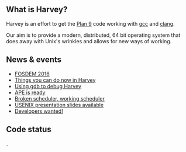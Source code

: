 
## What is Harvey?

Harvey is an effort to get the <a href="http://plan9.bell-labs.com/plan9/about.html">Plan 9</a> code working with <a href="https://gcc.gnu.org/">gcc</a> and <a href="http://clang.llvm.org/">clang</a>.

Our aim is to provide a modern, distributed, 64 bit operating system that does away with Unix's wrinkles and allows for new ways of working.

## News & events

* [FOSDEM 2016](news#harvey-at-FOSDEM-2016)
* [Things you can do now in Harvey](news#things-you-can-do-now-in-harvey)
* [Using gdb to debug Harvey](news#debugging-harvey-gdb)
* [APE is ready](news#ape-is-ready)
* [Broken scheduler, working scheduler](news#broken-scheduler)
* [USENIX presentation slides available](news#usenix-2015-materials)
* [Developers wanted!](news#developers-wanted)


<h2>Code status</h2>
<div class="lazy">
  <a href="https://travis-ci.org/Harvey-OS/harvey">
    <img alt="travis badge" src="data:image/png;base64,R0lGODlhAQABAAD/ACwAAAAAAQABAAACADs=" data-src="https://travis-ci.org/Harvey-OS/harvey.svg?branch=master">
  </a>
  <a href="https://scan.coverity.com/projects/5328">
    <img alt="coverity badge" src="data:image/png;base64,R0lGODlhAQABAAD/ACwAAAAAAQABAAACADs=" data-src="https://scan.coverity.com/projects/5328/badge.svg">
  </a>
</div>


